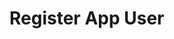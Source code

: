 # Register App User

<DevChat />

<script setup>
import DevChat from '../.vitepress/components/utilities/DevChat.vue';
</script>